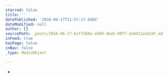 ```yaml
---
starred: false
title: ''
datePublished: '2016-06-17T11:57:17.649Z'
dateModified: null
author: []
sourcePath: _posts/2016-06-17-bcff2b8e-a509-46a5-99f7-2e0411acb24f.md
inFeed: true
hasPage: false
inNav: false
_type: MediaObject

---
```

*